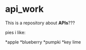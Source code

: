 # api_work
This is a repository about **APIs**???

pies i like:

*apple
*blueberry
*pumpki
*key lime
